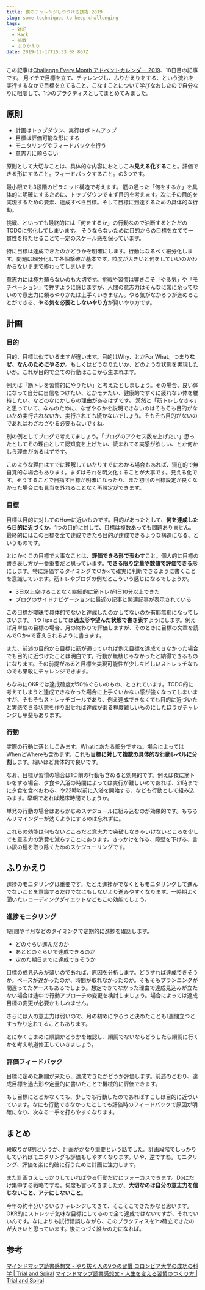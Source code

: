 ```yaml
---
title: 僕のチャレンジしつづける技術 2019
slug: some-techniques-to-keep-challenging
tags:
  - 雑記
  - Hack
  - 挑戦
  - ふりかえり
date: 2019-12-17T15:33:08.867Z
---
```

この記事は[Challenge Every Month アドベントカレンダー 2019](https://adventar.org/calendars/3926)、18日目の記事です。
月イチで目標を立て、チャレンジし、ふりかえりをする、という流れを実行するなかで目標を立てること、こなすことについて学びなおしたので自分なりに咀嚼して、1つのプラクティスとしてまとめてみました。

## 原則
+ 計画はトップダウン、実行はボトムアップ
+ 目標は評価可能な形にする
+ モニタリングやフィードバックを行う
+ 意志力に頼らない

原則として大切なことは、具体的な内容におとしこみ**見える化する**こと。評価できる形にすること。フィードバックすること。の3つです。

最小限でも3段階のピラミッド構造で考えます。
筋の通った「何をするか」を具体的に明確にするために、トップダウンでまず目的を考えます。次にその目的を実現するための要素、達成すべき目標。そして目標に到達するための具体的な行動。

挑戦、といっても最終的には「何をするか」の行動なので油断するとただのTODOに劣化してしまいます。
そうならないために目的からの目標を立てて一貫性を持たせることで一定のスケール感を保っています。

特に目標は達成できたのかどうかを明確にします。行動はなるべく細分化します。問題は細分化して各個撃破が基本です。粒度が大きいと何をしていいのかわからないままで終わってしまいます。

意志力には極力頼らないのも大切です。挑戦や習慣は響きこそ「やる気」や「モチベーション」で押すように感じますが、人間の意志力はそんなに常に余ってないので意志力に頼るやりかたは上手くいきません。やる気がなかろうが進めることができる、**やる気を必要としないやり方**が賢いやり方です。

## 計画
### 目的
目的、目標は似ているますが違います。目的はWhy、とかFor What。つまり**なぜ、なんのためにやるか**。もしくはどうなりたいか、どのような状態を実現したいか。これが目的で全ての行動はここから生まれます。

例えば「筋トレを習慣的にやりたい」と考えたとしましょう。その場合、良い体になって自分に自信をつけたい、とかモテたい、健康的ですぐに疲れない体を維持したい、などのなにかしらの理由があるはずです。
漠然と「筋トレしなきゃ」と思っていて、なんのために、なぜやるかを説明できないのはそもそも目的がないため実行されないか、実行されても続かないでしょう。そもそも目的がないのであればわざわざやる必要もないですね。

別の例としてブログで考えてましょう。「ブログのアクセス数を上げたい」思ったとしてその理由として認知度を上げたい、読まれてる実感が欲しい、とか何かしら理由があるはずです。

このような理由はすでに理解していたりすぐにわかる場合もあれば、潜在的で無自覚的な場合もあります。まずはそれを明文化することが大事です。見える化です。そうすることで目指す目標が明確になったり、また初回の目標設定が良くなかった場合にも見当を外れることなく再設定ができます。

### 目標
目標は目的に対してのHowに近いものです。目的があったとして、**何を達成したら目的に近づくか**。1つの目的に対して、目標は複数あっても問題ありません。最終的にはこの目標を全て達成できたら目的が達成できるような構造になる、というものです。

とにかくこの目標で大事なことは、**評価できる形で表わす**こと。個人的に目標の書き表し方が一番重要だと思っています。**できる限り定量や数値で評価できる形**にします。特に評価するタイミングで○か×で確実に判断できるように書くことを意識しています。筋トレやブログの例だとこういう感じになるでしょうか。

+ 3日以上空けることなく継続的に筋トレが1日10分以上できた
+ ブログのサイドナビゲーションに最近の記事と関連記事が表示されている

この目標が曖昧で具体的でないと達成したのかしてないのか有耶無耶になってしまいます。
1つTipsとしては**過去形や望んだ状態で書き表す**ようにします。例えば月単位の目標の場合、月の終わりで評価しますが、そのときに目標の文章を読んで○か×で答えられるように書きます。

また、前述の目的から目標に筋が通っていれば例え目標を達成できなかった場合でも目的に近づけたことは明白です。行動が無駄じゃなかったと納得できるものになります。その前提があると目標を実現可能性が少しキビしいストレッチなものでも果敢にチャレンジできます。

ちなみにOKRでは達成確度が50％ぐらいのもの、とされています。TODO的に考えてしまうと達成できなかった場合に上手くいかない感が強くなってしまいますが、そもそもストレッチゴールであり、例え達成できなくても目的に近づいたと実感できる状態を作り出せれば達成がある程度難しいものにしたほうがチャレンジし甲斐もあります。

### 行動
実際の行動に落としこみます。Whatにあたる部分ですね。場合によってはWhenとWhereも含めます。これも**目標に対して複数の具体的な行動レベルに分割**します。細いほど具体的で良いです。

なお、目標が習慣の場合は1つ前の行動も含めると効果的です。例えば夜に筋トレをする場合、夕食や入浴の時間によっては実行が難しいのであれば、21時までに夕食を食べおわる、や22時以前に入浴を開始する、なども行動として組み込みます。早朝であれば起床時間でしょうか。

単発の行動の場合はあらかじめスケジュールに組み込むのが効果的です。もちろんリマインダーが効くようにするのは忘れずに。

これらの効能は何もないところだと意志力で突破しなきゃいけないところを少しでも意志力の消費を減らすことにあります。きっかけを作る、障壁を下げる、言い訳の種を取り除くためのスケジューリングです。

## ふりかえり
進捗のモニタリングは重要です。たとえ進捗がでなくともモニタリングして進んでないことを意識するだけでなにもしないより進みやすくなります。一時期よく聞いたレコーディングダイエットなどもこの効能でしょう。

### 進捗モニタリング
1週間や半月などのタイミングで定期的に進捗を確認します。
+ どのぐらい進んだのか
+ あとどのぐらいで達成できるのか
+ 定めた期日までに達成できそうか

目標の成見込みが薄いのであれば、原因を分析します。どうすれば達成できそうか。ペースが遅かったのか、時間が取れなかったのか。そもそもプランニングが間違ってたケースもあるでしょう。想定できてなかった理由で達成見込みが立たない場合は途中で行動アプローチの変更を検討しましょう。場合によっては達成目標の変更が必要かもしれません。

さらには人の意志力は弱いので、月の初めにやろうと決めたことも1週間立つとすっかり忘れてることもあります。

とにかくこまめに順調かどうかを確認し、順調でないならどうしたら順調に行くかを考え軌道修正していきましょう。

### 評価フィードバック
目標に定めた期間が来たら、達成できたかどうか評価します。前述のとおり、達成目標を過去形や定量的に書いたことで機械的に評価できます。

もし目標にとどかなくても、少しでも行動したのであればすこしは目的に近づいています。なにも行動できなかったとしても評価時のフィードバックで原因が明確になり、次なる一手を打ちやすくなります。

## まとめ
段取りが8割というか、計画がかなり重要という話でした。計画段階でしっかりしていればモニタリングも評価もしやすくなります。いや、逆ですね。モニタリング、評価を楽に的確に行うために計画に注力します。

また計画さえしっかりしていればやる行動だけにフォーカスできます。Doにだけ集中する戦略ですね。何度も言ってきましたが、**大切なのは自分の意志力を信じないこと、アテにしないこと**。

今年の約半分いろいろチャレンジしてきて、そこそこできたかなと思います。OKR的にストレッチ気味な目標にしてるので全て達成ではないですが、それでいいんです。なによりも試行錯誤しながら、このプラクティスを1つ確立できたのが大きいと思っています。後につづく誰かの力になれば。

## 参考
[マインドマップ読書感想文 \- やり抜く人の9つの習慣 コロンビア大学の成功の科学 \| Trial and Spiral](https://blog.solunita.net/book-review-yarinukuhitono9tsunosyuukan/)
[マインドマップ読書感想文 \- 人生を変える習慣のつくり方 \| Trial and Spiral](https://blog.solunita.net/book-review-better-than-before/)

<AdCard asin="4822255646" title="OKR(オーケーアール) シリコンバレー式で大胆な目標を達成する方法" image-url="https://images-na.ssl-images-amazon.com/images/I/51uoteQoTmL._SX342_BO1,204,203,200_.jpg" date="2019-12-17" searchWords="OKR(オーケーアール) シリコンバレー式で大胆な目標を達成する方法" />
<AdCard asin="4833419238" title="ザ・コーチ - 最高の自分に出会える『目標の達人ノート』" image-url="https://images-na.ssl-images-amazon.com/images/I/41GC3tJCzZL._SX346_BO1,204,203,200_.jpg" date="2019-12-17" searchWords="ザ・コーチ - 最高の自分に出会える『目標の達人ノート』" />

